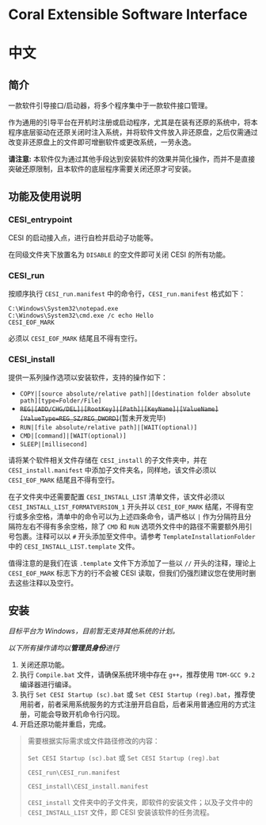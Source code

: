 # Coral Extensible Software Interface

# 中文

## 简介

一款软件引导接口/启动器，将多个程序集中于一款软件接口管理。

作为通用的引导平台在开机时注册或启动程序，尤其是在装有还原的系统中，将本程序底层驱动在还原关闭时注入系统，并将软件文件放入非还原盘，之后仅需通过改变非还原盘上的文件即可增删软件或更改系统，一劳永逸。

**请注意:** 本软件仅为通过其他手段达到安装软件的效果并简化操作，而并不是直接突破还原限制，且本软件的底层程序需要关闭还原才可安装。

## 功能及使用说明

### CESI_entrypoint

CESI 的启动接入点，进行自检并启动子功能等。

在同级文件夹下放置名为 `DISABLE` 的空文件即可关闭 CESI 的所有功能。

### CESI_run

按顺序执行 `CESI_run.manifest` 中的命令行，`CESI_run.manifest` 格式如下：

```
C:\Windows\System32\notepad.exe
C:\Windows\System32\cmd.exe /c echo Hello
CESI_EOF_MARK
```

必须以 `CESI_EOF_MARK` 结尾且不得有空行。

### CESI_install

提供一系列操作选项以安装软件，支持的操作如下：

- `COPY|[source absolute/relative path]|[destination folder absolute path][type=Folder/File]`
- ~~`REG|[ADD/CHG/DEL]|[RootKey]|[Path]|[KeyName]|[ValueName][ValueType=REG_SZ/REG_DWORD]`~~(暂未开发完毕)
- `RUN|[file absolute/relative path]|[WAIT(optional)]`
- `CMD|[command]|[WAIT(optional)]`
- `SLEEP|[millisecond]`

请将某个软件相关文件存储在 `CESI_install` 的子文件夹中，并在 `CESI_install.manifest` 中添加子文件夹名，同样地，该文件必须以 `CESI_EOF_MARK` 结尾且不得有空行。

在子文件夹中还需要配置 `CESI_INSTALL_LIST` 清单文件，该文件必须以 `CESI_INSTALL_LIST_FORMATVERSION_1` 开头并以 `CESI_EOF_MARK` 结尾，不得有空行或多余空格，清单中的命令可以为上述四条命令，请严格以 `|` 作为分隔符且分隔符左右不得有多余空格，除了 `CMD` 和 `RUN` 选项外文件中的路径不需要额外用引号包裹。注释可以以 `#` 开头添加至文件中。请参考 `TemplateInstallationFolder` 中的 `CESI_INSTALL_LIST.template` 文件。

值得注意的是我们在该 `.template` 文件下方添加了一些以 `//` 开头的注释，理论上 `CESI_EOF_MARK` 标志下方的行不会被 CESI 读取，但我们仍强烈建议您在使用时删去这些注释以及空行。

## 安装

*目标平台为 Windows，目前暂无支持其他系统的计划。*

*以下所有操作请均以**管理员身份**进行*

1. 关闭还原功能。
2. 执行 `Compile.bat` 文件，请确保系统环境中存在 `g++`，推荐使用 `TDM-GCC 9.2` 编译器进行编译。
3. 执行 `Set CESI Startup (sc).bat` 或 `Set CESI Startup (reg).bat`，推荐使用前者，前者采用系统服务的方式注册开启自启，后者采用普通应用的方式注册，可能会导致开机命令行闪现。
4. 开启还原功能并重启，完成。

> 需要根据实际需求或文件路径修改的内容：
>
> `Set CESI Startup (sc).bat` 或 `Set CESI Startup (reg).bat`
>
> `CESI_run\CESI_run.manifest`
>
> `CESI_install\CESI_install.manifest`
>
> `CESI_install` 文件夹中的子文件夹，即软件的安装文件；以及子文件中的 `CESI_INSTALL_LIST` 文件，即 CESI 安装该软件的任务流程。